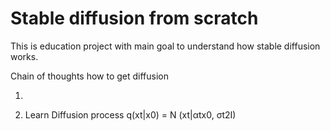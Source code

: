 # Stable diffusion from scratch

This is education project with main goal to understand how stable diffusion works.

Chain of thoughts how to get diffusion

1. 

1. Learn Diffusion process
  q(xt|x0) = N (xt|αtx0, σt2I)
